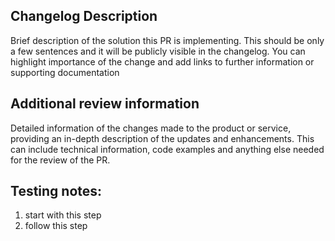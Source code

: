 ## Changelog Description
Brief description of the solution this PR is implementing. This should be only a few sentences and it will be publicly visible in the changelog. You can highlight importance of the change and add links to further information or supporting documentation

## Additional review information
Detailed information of the changes made to the product or service, providing an in-depth description of the updates and enhancements. This can include technical information, code examples and anything else needed for the review of the PR.

## Testing notes:
1. start with this step
2. follow this step
